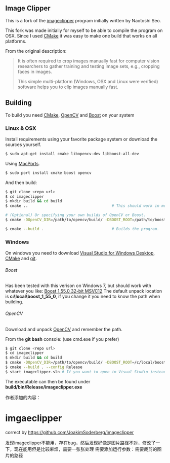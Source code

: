 Image Clipper
-------------

This is a fork of the [imageclipper](https://code.google.com/p/imageclipper/)
program initially written by Naotoshi Seo.

This fork was made initially for myself to be able to compile the program on OSX.
Since I used [CMake](http://www.cmake.org/) it was easy to make one build that
works on all platforms.

From the original description:

> It is often required to crop images manually fast for computer vision researchers
> to gather training and testing image sets, e.g., cropping faces in images.
>
> This simple multi-platform (Windows, OSX and Linux were verified) software helps
> you to clip images manually fast.

## Building

To build you need [CMake](http://www.cmake.org/), [OpenCV](http://opencv.org/) and [Boost](http://www.boost.org/)
on your system

### Linux & OSX

Install requirements using your favorite package system or download the sources yourself.

```bash
$ sudo apt-get install cmake libopencv-dev libboost-all-dev
```

Using [MacPorts](http://www.macports.org/).

```bash
$ sudo port install cmake boost opencv
```

And then build:

```bash
$ git clone <repo url>
$ cd imageclipper
$ mkdir build && cd build
$ cmake ..                                     # This should work in most cases.

# (Optional) Or specifying your own builds of OpenCV or Boost.
$ cmake -DOpenCV_DIR=/path/to/opencv/build/ -DBOOST_ROOT=/path/to/boost ..

$ cmake --build .                              # Builds the program.
```

### Windows

On windows you need to download [Visual Studio for Windows Desktop](http://www.visualstudio.com/), [CMake](http://www.cmake.org/cmake/resources/software.html) and [git](http://git-scm.com/).

###### Boost

Has been tested with this verison on Windows 7, but should work with whatever you like:
[Boost 1.55.0 32-bit MSVC12](http://sourceforge.net/projects/boost/files/boost-binaries/1.55.0-build2/)
The default unpack location is **c:\local\boost_1_55_0**, if you change it you need to know the path when building.

###### OpenCV

Download and unpack [OpenCV](http://opencv.org/downloads.html) and remember the path.

From the **git bash** console:
(use cmd.exe if you prefer)

```bash
$ git clone <repo url>
$ cd imageclipper
$ mkdir build && cd build
$ cmake -DOpenCV_DIR=/path/to/opencv/build/ -DBOOST_ROOT=/c/local/boost_1_55_0/ ..
$ cmake --build . --config Release 
$ start imageclipper.sln # If you want to open in Visual Studio instead.
```

The executable can then be found under **build/bin/Release/imageclipper.exe**

作者添加的内容：
# imgaeclipper
correct by https://github.com/JoakimSoderberg/imageclipper

发现imageclipper不能用，存在bug，然后发现好像是图片路径不对，修改了一下，现在能用但是比较麻烦，需要一张张处理
需要添加运行参数：需要裁剪的图片的路径

